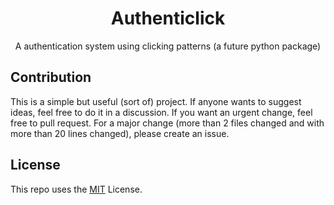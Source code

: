 <h1 align="center">Authenticlick</h1>
<p align="center">A authentication system using clicking patterns (a future python package)</p>

## Contribution
This is a simple but useful (sort of) project. If anyone wants to suggest ideas, feel free to do it in a discussion. If you want an urgent change, feel free to pull request. For a major change (more than 2 files changed and with more than 20 lines changed), please create an issue.

## License
This repo uses the [MIT](LICENSE) License.
